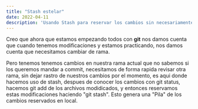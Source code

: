```yaml
---
title: "Stash estelar"
date: 2022-04-11
description: 'Usando Stash para reservar los cambios sin necesariamente hacerle add, commit'
---
```


Creo que ahora que estamos empezando todos con **git** nos damos cuenta que cuando tenemos modificaciones y estamos practicando, 
nos damos cuenta que necesitamos cambiar de rama. 

Pero tenemos tenemos cambios en nuestra rama actual que no sabemos si los queremos mandar a commit, necesitamos de forma rapida revisar otra rama,
sin dejar rastro de nuestros cambios por el momento, es aqui donde hacemos uso de stash, despues de conocer los cambios con git status, 
hacemos git add de los archivos modidicados, y entonces reservamos estas modificaciones haciendo "git stash".
Esto genera una "Pila" de los cambios reservados en local.
